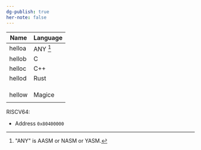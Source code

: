 ```yaml
---
dg-publish: true
her-note: false
---
```


| Name | Language |
| ---- | ---- |
| helloa | ANY [^1] |
| hellob | C |
| helloc | C++ |
| hellod | Rust |
|  |  |
|  |  |
|  |  |
| hellow | Magice |
|  |  |

RISCV64:
- Address `0x80400000`




<!-- -->

[^1]:  "ANY" is AASM or NASM or YASM.
